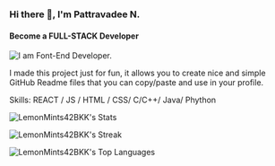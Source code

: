 ### Hi there 👋, I'm Pattravadee N. ###
#### Become a FULL-STACK Developer ####
![I am Font-End Developer.](https://pat42bkk.s3.ap-northeast-1.amazonaws.com/profile/42profile_head.jpeg)

I made this project just for fun, it allows you to create nice and simple GitHub Readme files that you can copy/paste and use in your profile.

Skills: REACT / JS / HTML / CSS/ C/C++/ Java/ Phython

  
![LemonMints42BKK's Stats](https://github-readme-stats.vercel.app/api?username=LemonMints42BKK&theme=dracula&show_icons=true&hide_border=false&count_private=true)

![LemonMints42BKK's Streak](https://github-readme-streak-stats.herokuapp.com/?user=LemonMints42BKK&theme=dracula&hide_border=false)

![LemonMints42BKK's Top Languages](https://github-readme-stats.vercel.app/api/top-langs/?username=LemonMints42BKK&theme=dracula&show_icons=true&hide_border=false&layout=compact)
